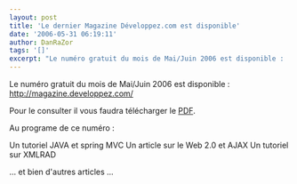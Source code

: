 ```yaml
---
layout: post
title: 'Le dernier Magazine Développez.com est disponible'
date: '2006-05-31 06:19:11'
author: DanRaZor
tags: '[]'
excerpt: "Le numéro gratuit du mois de Mai/Juin 2006 est disponible :      \nhttp://magazine.developpez.com/  \n  \nPour le consulter il vous faudra télécharger le [PDF](ftp://ftp-developpez.com/magazine/DevMag200605.pdf).  \n  \nAu programe de ce numéro :   \n  \nUn tutoriel JAVA et spring MVC   Un article sur le Web 2.0      …"
---
```


Le numéro gratuit du mois de Mai/Juin 2006 est disponible :
http://magazine.developpez.com/

Pour le consulter il vous faudra télécharger le [PDF](ftp://ftp-developpez.com/magazine/DevMag200605.pdf).

Au programe de ce numéro :

Un tutoriel JAVA et spring MVC   Un article sur le Web 2.0 et AJAX   Un tutoriel sur XMLRAD

... et bien d'autres articles ...
